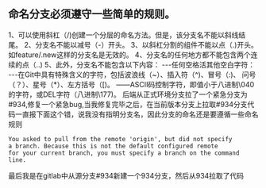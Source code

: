 ## 命名分支必须遵守一些简单的规则。
1、可以使用斜杠（/)创建一个分层的命名方法。但是，该分支名不能以斜线结尾。
2、分支名不能以减号（-）开头。
3、以斜杠分割的组件不能以点（.)开头。如feature/.new这样的分支名是无效的。
4、分支名的任何地方都不能包含两个连续的点（..)
5、此外，分支名不能包含以下内容：
---任何空格活其他空白字符：
---在Git中具有特殊含义的字符，包括波浪线（~）、插入符（^)、冒号（:)、
问号（？）、星号（*）、左方括号（[)。
     ——ASCII码控制字符，即值小于八进制\040的字符，或DEL字符（八进制\177)。
<span class="span-info-message">后端从正式环境分支拉了一个紧急分支为#934,修复一个紧急bug,当我修复完毕之后，在当前版本分支上拉取#934分支代码一直报下面这个错，说我没有指明分支名，因此分支的命名还是要遵循一些命名规则</span>
```
You asked to pull from the remote 'origin', but did not specify
a branch. Because this is not the default configured remote
for your current branch, you must specify a branch on the command line.
```
最后我是在gitlab中从源分支#934新建一个934分支，然后从934拉取了代码
